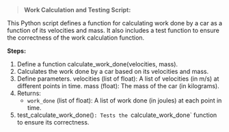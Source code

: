 >**Work Calculation and Testing Script:**

This Python script defines a function for calculating work done by a car as a function of its velocities and mass.
It also includes a test function to ensure the correctness of the work calculation function.


**Steps:**
1) Define a function calculate_work_done(velocities, mass).
2) Calculates the work done by a car based on its velocities and mass.
3) Define parameters.
   velocities (list of float): A list of velocities (in m/s) at different points in time.
   mass (float): The mass of the car (in kilograms).
4) Returns:
    - `work_done` (list of float): A list of work done (in joules) at each point in time.
5) test_calculate_work_done()`: Tests the `calculate_work_done` function to ensure its correctness.

